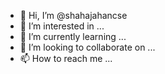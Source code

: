- 👋 Hi, I’m @shahajahancse
- 👀 I’m interested in ...
- 🌱 I’m currently learning ...
- 💞️ I’m looking to collaborate on ...
- 📫 How to reach me ...

<!---
shahajahancse/shahajahancse is a ✨ special ✨ repository because its `README.md` (this file) appears on your GitHub profile.
You can click the Preview link to take a look at your changes.
--->
